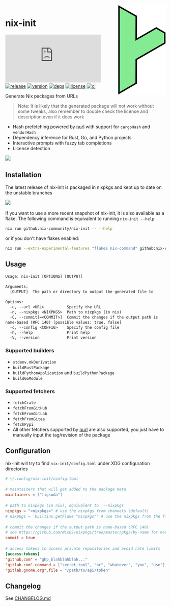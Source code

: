 <img src="assets/logo.svg" align="right" height="280">

# nix-init

[![matrix](https://img.shields.io/matrix/nix-init:nixos.org?server_fqdn=matrix.org&style=flat-square)](https://matrix.to/#/#nix-init:nixos.org)
[![release](https://img.shields.io/github/v/release/nix-community/nix-init?logo=github&style=flat-square)](https://github.com/nix-community/nix-init/releases)
[![version](https://img.shields.io/crates/v/nix-init?logo=rust&style=flat-square)](https://crates.io/crates/nix-init)
[![deps](https://deps.rs/repo/github/nix-community/nix-init/status.svg?style=flat-square&compact=true)](https://deps.rs/repo/github/nix-community/nix-init)
[![license](https://img.shields.io/badge/license-MPL--2.0-blue?style=flat-square)](https://www.mozilla.org/en-US/MPL/2.0)
[![ci](https://img.shields.io/github/actions/workflow/status/nix-community/nix-init/ci.yml?label=ci&logo=github-actions&style=flat-square)](https://github.com/nix-community/nix-init/actions?query=workflow:ci)

Generate Nix packages from URLs

> Note: It is likely that the generated package will not work without some tweaks, also remember to double check the license and description even if it does work

- Hash prefetching powered by [nurl] with support for `cargoHash` and `vendorHash`
- Dependency inference for Rust, Go, and Python projects
- Interactive prompts with fuzzy tab completions
- License detection

![](https://user-images.githubusercontent.com/40620903/226211877-2d583d09-4fbc-4869-8248-6166edde21cc.gif)

## Installation

The latest release of nix-init is packaged in nixpkgs and kept up to date on the unstable branches

![](https://repology.org/badge/vertical-allrepos/nix-init.svg)

If you want to use a more recent snapshot of nix-init, it is also available as a flake.
The following command is equivalent to running `nix-init --help`:

```bash
nix run github:nix-community/nix-init -- --help
```

or if you don't have flakes enabled:

```bash
nix run --extra-experimental-features "flakes nix-command" github:nix-community/nix-init -- --help
```

## Usage

```
Usage: nix-init [OPTIONS] [OUTPUT]

Arguments:
  [OUTPUT]  The path or directory to output the generated file to

Options:
  -u, --url <URL>          Specify the URL
  -n, --nixpkgs <NIXPKGS>  Path to nixpkgs (in nix)
  -C, --commit[=<COMMIT>]  Commit the changes if the output path is name-based (RFC 140) [possible values: true, false]
  -c, --config <CONFIG>    Specify the config file
  -h, --help               Print help
  -V, --version            Print version
```

### Supported builders

- `stdenv.mkDerivation`
- `buildRustPackage`
- `buildPythonApplication` and `buildPythonPackage`
- `buildGoModule`

### Supported fetchers

- `fetchCrate`
- `fetchFromGitHub`
- `fetchFromGitLab`
- `fetchFromGitea`
- `fetchPypi`
- All other fetchers supported by [nurl] are also supported, you just have to manually input the tag/revision of the package

## Configuration

nix-init will try to find `nix-init/config.toml` under XDG configuration directories

```toml
# ~/.config/nix-init/config.toml

# maintainers that will get added to the package meta
maintainers = ["figsoda"]

# path to nixpkgs (in nix), equivalent to `--nixpkgs`
nixpkgs = "<nixpkgs>" # use the nixpkgs from channels (default)
# nixpkgs = 'builtins.getFlake "nixpkgs"' # use the nixpkgs from the flake registry

# commit the changes if the output path is name-based (RFC 140)
# see https://github.com/NixOS/nixpkgs/tree/master/pkgs/by-name for more information
commit = true

# access tokens to access private repositories and avoid rate limits
[access-tokens]
"github.com" = "ghp_blahblahblah..."
"gitlab.com".command = ["secret-tool", "or", "whatever", "you", "use"]
"gitlab.gnome.org".file = "/path/to/api/token"
```

## Changelog

See [CHANGELOG.md](CHANGELOG.md)

[nurl]: https://github.com/nix-community/nurl
